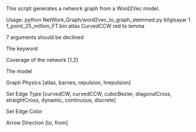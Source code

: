 This script generates a network graph from a Word2Vec model.

Usage:
python NetWork_Graph/word2vec_to_graph_stemmed.py bilgisayar 1 1_point_25_million_FT.bin atlas CurvedCCW red to lemma

7 arguments should be declined

The keyword

Coverage of the network [1,2]

The model

Graph Physics [atlas, barnes, repulsion, hrepulsion]

Set Edge Type [curvedCW, curvedCCW, cubicBezier, diagonalCross, straightCross, dynamic, continuous, discrete]

Set Edge Color

Arrow Direction [to, from]


